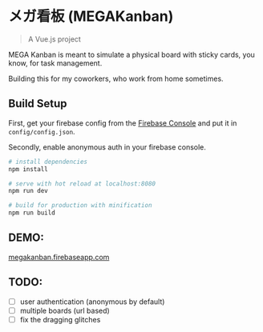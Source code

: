 # メガ看板 (MEGAKanban)

> A Vue.js project

MEGA Kanban is meant to simulate a physical board with sticky cards, you know, for task management.

Building this for my coworkers, who work from home sometimes.

## Build Setup

First, get your firebase config from the [Firebase Console](https://console.firebase.google.com/) and put it in `config/config.json`.

Secondly, enable anonymous auth in your firebase console.

``` bash
# install dependencies
npm install

# serve with hot reload at localhost:8080
npm run dev

# build for production with minification
npm run build
```

## DEMO:

[megakanban.firebaseapp.com](http://megakanban.firebaseapp.com)

## TODO:

 - [ ] user authentication (anonymous by default)
 - [ ] multiple boards (url based)
 - [ ] fix the dragging glitches
